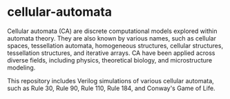 # cellular-automata

Cellular automata (CA) are discrete computational models explored within automata theory. They are also known by various names, such as cellular spaces, tessellation automata, homogeneous structures, cellular structures, tessellation structures, and iterative arrays.
CA have been applied across diverse fields, including physics, theoretical biology, and microstructure modeling.

This repository includes Verilog simulations of various cellular automata, such as Rule 30, Rule 90, Rule 110, Rule 184, and Conway's Game of Life.
